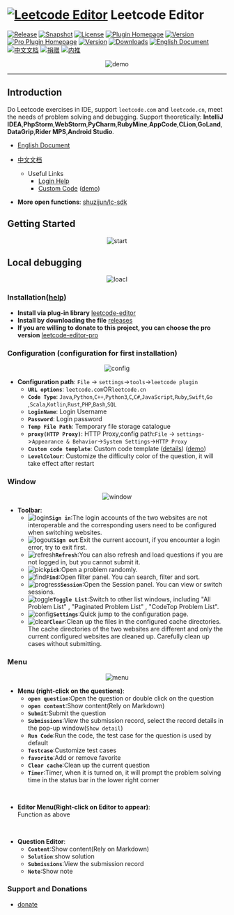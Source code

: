 # [![Leetcode Editor][plugin-logo]][gh:leetcode-editor] Leetcode Editor

[![Release][badge:release]][gh:releases]
[![Snapshot][badge:snapshot]][gh:snapshot]
[![License][badge:license]][gh:license]
[![Plugin Homepage][badge:plugin-homepage]][plugin-homepage]
[![Version][badge:version]][plugin-versions]
[![Pro Plugin Homepage][badge:plugin-homepage-pro]][plugin-homepage-pro]
[![Version][badge:pro-version]][plugin-versions-pro]
[![Downloads][badge:downloads]][plugin-homepage]
[![English Document][badge:en-doc]][gh:en-doc]
[![中文文档][badge:zh-doc]][gh:zh-doc]
[![捐赠][badge:donate]][shuzijun-donate]
[![内推][badge:referrals]][shuzijun-referrals]

<p align="center"><img src="https://cdn.jsdelivr.net/gh/shuzijun/blog-comment@v0.0.1/doc/leetcode-demo.gif" alt="demo" style="width: auto;height: auto;max-width: 90%; max-height: 90%;"></p>

---

## Introduction  
  Do Leetcode exercises in IDE, support `leetcode.com` and `leetcode.cn`, meet the needs of problem solving and debugging.
  Support theoretically: **IntelliJ IDEA**,**PhpStorm**,**WebStorm**,**PyCharm**,**RubyMine**,**AppCode**,**CLion**,**GoLand**,**DataGrip**,**Rider MPS**,**Android Studio**.  

  - [English Document][gh:en-doc]
  - [中文文档][gh:zh-doc]

    - Useful Links
      - [Login Help][gh:login-help]
      - [Custom Code][gh:custom-code] ([demo][gh:leetcode-question])  
      
  - **More open functions**: [shuzijun/lc-sdk](https://github.com/shuzijun/lc-sdk)
  
## Getting Started  
<p align="center"><img src="https://cdn.jsdelivr.net/gh/shuzijun/leetcode-editor@master/doc/leetcode-editor-3.0.gif" alt="start" style="width: auto;height: auto;max-width: 90%; max-height: 90%;"></p>
 

## Local debugging  
<p align="center"><img src="https://cdn.jsdelivr.net/gh/shuzijun/leetcode-editor@master/doc/customConfig-100.gif" alt="loacl" style="width: auto;height: auto;max-width: 90%; max-height: 90%;"></p>
  

### Installation([help][managing-plugins])  
- **Install via plug-in library** [leetcode-editor][plugin-homepage]  
- **Install by downloading the file** [releases][gh:releases]    
- **If you are willing to donate to this project, you can choose the pro version** [leetcode-editor-pro][plugin-homepage-pro]  

### Configuration (configuration for first installation)  

<p align="center"><img src="https://cdn.jsdelivr.net/gh/shuzijun/leetcode-editor@master/doc/config-3.0.jpg" alt="config" style="width: auto;height: auto;max-width: 90%; max-height: 90%;"></p>

 
- **Configuration path**: `File` -> `settings`->`tools`->`leetcode plugin`  
  - **`URL options`**: `leetcode.com`OR`leetcode.cn`  
  - **`Code Type`**: `Java`,`Python`,`C++`,`Python3`,`C`,`C#`,`JavaScript`,`Ruby`,`Swift`,`Go` ,`Scala`,`Kotlin`,`Rust`,`PHP`,`Bash`,`SQL`   
  - **`LoginName`**: Login Username
  - **`Password`**: Login password  
  - **`Temp File Path`**: Temporary file storage catalogue  
  - **`proxy(HTTP Proxy)`**: HTTP Proxy,config path:`File` -> `settings`->`Appearance & Behavior`->`System Settings`->`HTTP Proxy`
  - **`Custom code template`**: Custom code template ([details][gh:custom-code]) ([demo][gh:leetcode-question])  
  - **`LevelColour`**: Customize the difficulty color of the question, it will take effect after restart
  
### Window    

<p align="center"><img src="https://cdn.jsdelivr.net/gh/shuzijun/leetcode-editor@master/doc/window-3.0.jpg" alt="window" style="width: auto;height: auto;max-width: 90%; max-height: 90%;"></p>  
  
- **Toolbar**:  
  - ![login][icon:login]**`Sign in`**:The login accounts of the two websites are not interoperable and the corresponding users need to be configured when switching websites.  
  - ![logout][icon:logout]**`Sign out`**:Exit the current account, if you encounter a login error, try to exit first.  
  - ![refresh][icon:refresh]**`Refresh`**:You can also refresh and load questions if you are not logged in, but you cannot submit it.  
  - ![pick][icon:pick]**`pick`**:Open a problem randomly.  
  - ![find][icon:find]**`Find`**:Open filter panel. You can search, filter and sort.   
  - ![progress][icon:progress]**`Session`**:Open the Session panel. You can view or switch sessions.  
  - ![toggle][icon:toggle]**`Toggle List`**:Switch to other list windows, including "All Problem List" , "Paginated Problem List" , "CodeTop Problem List".  
  - ![config][icon:config]**`Settings`**:Quick jump to the configuration page.  
  - ![clear][icon:clear]**`Clear`**:Clean up the files in the configured cache directories. The cache directories of the two websites are different and only the current configured websites are cleaned up. Carefully clean up cases without submitting.  

### Menu  
<p align="center"><img src="https://cdn.jsdelivr.net/gh/shuzijun/leetcode-editor@master/doc/menu-3.0.jpg" alt="menu" style="width: auto;height: auto;max-width: 90%; max-height: 90%;"></p>


- **Menu (right-click on the questions)**:  
  - **`open question`**:Open the question or double click on the question  
  - **`open content`**:Show content(Rely on Markdown)  
  - **`Submit`**:Submit the question  
  - **`Submissions`**:View the submission record, select the record details in the pop-up window(`Show detail`)  
  - **`Run Code`**:Run the code, the test case for the question is used by default  
  - **`Testcase`**:Customize test cases  
  - **`favorite`**:Add or remove favorite
  - **`Clear cache`**:Clean up the current question  
  - **`Timer`**:Timer, when it is turned on, it will prompt the problem solving time in the status bar in the lower right corner    

<br> 

- **Editor Menu(Right-click on Editor to appear)**:  
  Function as above  

<br>  

- **Question Editor**:
  - **`Content`**:Show content(Rely on Markdown)
  - **`Solution`**:show solution
  - **`Submissions`**:View the submission record
  - **`Note`**:Show note 

### Support and Donations
* [donate][shuzijun-donate]


[plugin-logo]: https://cdn.jsdelivr.net/gh/shuzijun/leetcode-editor@master/src/main/resources/META-INF/pluginIcon.svg

[badge:plugin-homepage]: https://img.shields.io/badge/Plugin%20Home-Leetcode%20Editor-blue?logo=jetbrains&style=flat-square
[badge:plugin-homepage-pro]: https://img.shields.io/badge/Pro%20Plugin%20Home-Leetcode%20Editor%20Pro-blue?logo=jetbrains&style=flat-square&color=blueviolet
[badge:release]: https://img.shields.io/github/actions/workflow/status/shuzijun/leetcode-editor/release.yml?branch=master&style=flat-square&logo=github&&label=Release%20Build
[badge:snapshot]: https://img.shields.io/github/actions/workflow/status/shuzijun/leetcode-editor/snapshot.yml?branch=master&style=flat-square&logo=github&&label=Snapshot%20Build
[badge:license]: https://img.shields.io/github/license/shuzijun/leetcode-editor.svg?style=flat-square&&label=License
[badge:downloads]: https://img.shields.io/jetbrains/plugin/d/12132?style=flat-square&label=Plugin%20Downloads&logo=jetbrains
[badge:version]: https://img.shields.io/jetbrains/plugin/v/12132?label=Plugin%20Version&logo=jetbrains&style=flat-square
[badge:pro-version]: https://img.shields.io/jetbrains/plugin/v/17166?label=Pro%20Plugin%20Version&logo=jetbrains&style=flat-square&color=blueviolet
[badge:en-doc]: https://img.shields.io/badge/Docs-English%20Document-blue?logo=docs&style=flat-square
[badge:zh-doc]: https://img.shields.io/badge/Docs-中文文档-blue?logo=docs&style=flat-square
[badge:donate]: https://img.shields.io/badge/Docs-donate-ff69c4?logo=docs&style=flat-square
[badge:referrals]: https://img.shields.io/badge/Docs-referrals-ff69c4?logo=docs&style=flat-square

[icon:leetcode]: https://cdn.jsdelivr.net/gh/shuzijun/leetcode-editor@master/src/main/resources/icons/LeetCode_dark.svg
[icon:login]: https://cdn.jsdelivr.net/gh/shuzijun/leetcode-editor@master/src/main/resources/icons/login_dark.svg
[icon:logout]: https://cdn.jsdelivr.net/gh/shuzijun/leetcode-editor@master/src/main/resources/icons/logout_dark.svg
[icon:refresh]: https://cdn.jsdelivr.net/gh/shuzijun/leetcode-editor@master/src/main/resources/icons/refresh_dark.svg
[icon:pick]: https://cdn.jsdelivr.net/gh/shuzijun/leetcode-editor@master/src/main/resources/icons/random_dark.svg
[icon:find]: https://cdn.jsdelivr.net/gh/shuzijun/leetcode-editor@master/src/main/resources/icons/find_dark.svg
[icon:progress]: https://cdn.jsdelivr.net/gh/shuzijun/leetcode-editor@master/src/main/resources/icons/progress_dark.svg
[icon:toggle]: https://cdn.jsdelivr.net/gh/shuzijun/leetcode-editor@master/src/main/resources/icons/toggle_dark.svg
[icon:config]: https://cdn.jsdelivr.net/gh/shuzijun/leetcode-editor@master/src/main/resources/icons/config_lc_dark.svg
[icon:clear]: https://cdn.jsdelivr.net/gh/shuzijun/leetcode-editor@master/src/main/resources/icons/clear_dark.svg

[gh:leetcode-editor]: https://github.com/shuzijun/leetcode-editor
[gh:releases]: https://github.com/shuzijun/leetcode-editor/releases
[gh:snapshot]: https://github.com/shuzijun/leetcode-editor/actions?query=workflow%3ASnapshot
[gh:license]: https://github.com/shuzijun/leetcode-editor/blob/master/LICENSE
[gh:en-doc]: #Introduction
[gh:zh-doc]: https://github.com/shuzijun/leetcode-editor/blob/master/README_ZH.md
[gh:login-help]: https://github.com/shuzijun/leetcode-editor/blob/master/doc/LoginHelp.md
[gh:custom-code]: https://github.com/shuzijun/leetcode-editor/blob/master/doc/CustomCode.md
[gh:leetcode-question]: https://github.com/shuzijun/leetcode-question
[gh:question]: https://github.com/shuzijun/leetcode-editor/wiki/%E5%B8%B8%E8%A7%81%E9%97%AE%E9%A2%98

[plugin-homepage]: https://plugins.jetbrains.com/plugin/12132-leetcode-editor
[plugin-versions]: https://plugins.jetbrains.com/plugin/12132-leetcode-editor/versions
[plugin-homepage-pro]: https://plugins.jetbrains.com/plugin/17166-leetcode-editor-pro
[plugin-versions-pro]: https://plugins.jetbrains.com/plugin/17166-leetcode-editor-pro/versions
[managing-plugins]: https://www.jetbrains.com/help/idea/managing-plugins.html

[shuzijun-donate]: https://shuzijun.cn/donate.html
[shuzijun-referrals]: https://shuzijun.cn/referrals.html